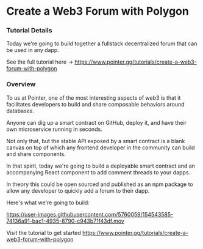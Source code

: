 # Create a Web3 Forum with Polygon

### Tutorial Details

Today we're going to build together a fullstack decentralized forum that can be used in any dapp.

See the full tutorial here -> https://www.pointer.gg/tutorials/create-a-web3-forum-with-polygon

### Overview

To us at Pointer, one of the most interesting aspects of web3 is that it facilitates developers to build and share composable behaviors around databases.

Anyone can dig up a smart contract on GitHub, deploy it, and have their own microservice running in seconds.

Not only that, but the stable API exposed by a smart contract is a blank canvas on top of which any frontend developer in the community can build and share components.

In that spirit, today we're going to build a deployable smart contract and an accompanying React component to add comment threads to your dapps.

In theory this could be open sourced and published as an npm package to allow any developer to quickly add a forum to their dapp.

Here's what we're going to build:

https://user-images.githubusercontent.com/5760059/154543585-74136a91-bac1-4935-8790-c943b71f43df.mov

Visit the tutorial to get started https://www.pointer.gg/tutorials/create-a-web3-forum-with-polygon
